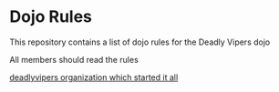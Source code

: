 Dojo Rules
==========

This repository contains a list of dojo rules for the Deadly Vipers dojo

All members should read the rules

[deadlyvipers organization which started it all](https://github.com/deadlyvipers)
